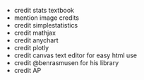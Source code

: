 - credit stats textbook
- mention image credits
- credit simplestatistics
- credit mathjax
- credit anychart
- credit plotly
- credit canvas text editor for easy html use
- credit @benrasmusen for his library
- credit AP 